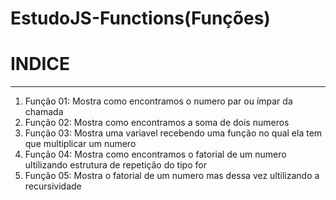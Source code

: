 # EstudoJS-Functions(Funções)
 
 # INDICE
 ***
 
 1. Função 01: Mostra como encontramos o numero par ou ímpar da chamada
 2. Função 02: Mostra como encontramos a soma de dois numeros
 3. Função 03: Mostra uma variavel recebendo uma função no qual ela tem que multiplicar um numero
 4. Função 04: Mostra como encontramos o fatorial de um numero ultilizando estrutura de repetição do tipo for
 5. Função 05: Mostra o fatorial de um numero mas dessa vez ultilizando a recursividade
